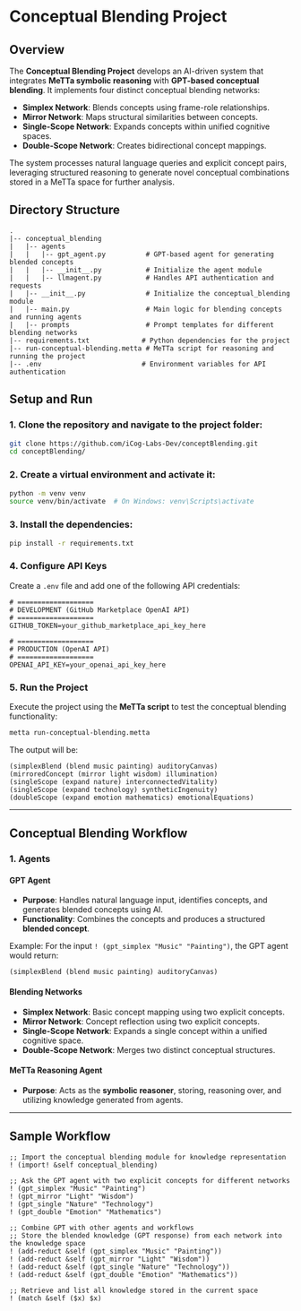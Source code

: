 
# Conceptual Blending Project

## Overview

The **Conceptual Blending Project** develops an AI-driven system that integrates **MeTTa symbolic reasoning** with **GPT-based conceptual blending**. It implements four distinct conceptual blending networks:

- **Simplex Network**: Blends concepts using frame-role relationships.
- **Mirror Network**: Maps structural similarities between concepts.
- **Single-Scope Network**: Expands concepts within unified cognitive spaces.
- **Double-Scope Network**: Creates bidirectional concept mappings.

The system processes natural language queries and explicit concept pairs, leveraging structured reasoning to generate novel conceptual combinations stored in a MeTTa space for further analysis.

## Directory Structure

```plaintext
.
|-- conceptual_blending
|   |-- agents
|   |   |-- gpt_agent.py          # GPT-based agent for generating blended concepts
|   |   |-- __init__.py           # Initialize the agent module
|   |   |-- llmagent.py           # Handles API authentication and requests
|   |-- __init__.py               # Initialize the conceptual_blending module
|   |-- main.py                   # Main logic for blending concepts and running agents
|   |-- prompts                   # Prompt templates for different blending networks
|-- requirements.txt             # Python dependencies for the project
|-- run-conceptual-blending.metta # MeTTa script for reasoning and running the project
|-- .env                         # Environment variables for API authentication
```

## Setup and Run

### 1. Clone the repository and navigate to the project folder:

```bash
git clone https://github.com/iCog-Labs-Dev/conceptBlending.git
cd conceptBlending/
```

### 2. Create a virtual environment and activate it:

```bash
python -m venv venv
source venv/bin/activate  # On Windows: venv\Scripts\activate
```

### 3. Install the dependencies:

```bash
pip install -r requirements.txt
```

### 4. Configure API Keys

Create a `.env` file and add one of the following API credentials:

```plaintext
# ===================
# DEVELOPMENT (GitHub Marketplace OpenAI API)
# ===================
GITHUB_TOKEN=your_github_marketplace_api_key_here

# ===================
# PRODUCTION (OpenAI API)
# ===================
OPENAI_API_KEY=your_openai_api_key_here
```

### 5. Run the Project

Execute the project using the **MeTTa script** to test the conceptual blending functionality:

```bash
metta run-conceptual-blending.metta
```

The output will be:

```plaintext
(simplexBlend (blend music painting) auditoryCanvas)
(mirroredConcept (mirror light wisdom) illumination)
(singleScope (expand nature) interconnectedVitality)
(singleScope (expand technology) syntheticIngenuity)
(doubleScope (expand emotion mathematics) emotionalEquations)
```

---

## Conceptual Blending Workflow

### 1. Agents

#### **GPT Agent**
- **Purpose**: Handles natural language input, identifies concepts, and generates blended concepts using AI.
- **Functionality**: Combines the concepts and produces a structured **blended concept**.

Example:
For the input `! (gpt_simplex "Music" "Painting")`, the GPT agent would return:

```plaintext
(simplexBlend (blend music painting) auditoryCanvas)
```

#### **Blending Networks**
- **Simplex Network**: Basic concept mapping using two explicit concepts.
- **Mirror Network**: Concept reflection using two explicit concepts.
- **Single-Scope Network**: Expands a single concept within a unified cognitive space.
- **Double-Scope Network**: Merges two distinct conceptual structures.

#### **MeTTa Reasoning Agent**
- **Purpose**: Acts as the **symbolic reasoner**, storing, reasoning over, and utilizing knowledge generated from agents.

---

## Sample Workflow

```metta
;; Import the conceptual blending module for knowledge representation
! (import! &self conceptual_blending)

;; Ask the GPT agent with two explicit concepts for different networks
! (gpt_simplex "Music" "Painting")
! (gpt_mirror "Light" "Wisdom")
! (gpt_single "Nature" "Technology")
! (gpt_double "Emotion" "Mathematics")

;; Combine GPT with other agents and workflows
;; Store the blended knowledge (GPT response) from each network into the knowledge space
! (add-reduct &self (gpt_simplex "Music" "Painting"))
! (add-reduct &self (gpt_mirror "Light" "Wisdom"))
! (add-reduct &self (gpt_single "Nature" "Technology"))
! (add-reduct &self (gpt_double "Emotion" "Mathematics"))

;; Retrieve and list all knowledge stored in the current space
! (match &self ($x) $x)
```


